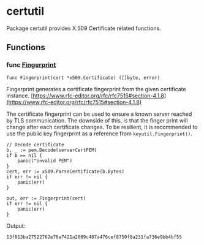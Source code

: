 # certutil

Package certutil provides X.509 Certificate related functions.

## Functions

### func [Fingerprint](fingerprint.go#L18)

`func Fingerprint(cert *x509.Certificate) ([]byte, error)`

Fingerprint generates a certificate fingerprint from the given
certificate instance.
[https://www.rfc-editor.org/rfc/rfc7515#section-4.1.8](https://www.rfc-editor.org/rfc/rfc7515#section-4.1.8)

The certificate fingerprint can be used to ensure a known server reached by
TLS communication. The downside of this, is that the finger print will change
after each certificate changes.
To be resilient, it is recommended to use the public key fingerprint as a
reference from `keyutil.Fingerprint()`.

```golang
// Decode certificate
b, _ := pem.Decode(serverCertPEM)
if b == nil {
    panic("invalid PEM")
}
cert, err := x509.ParseCertificate(b.Bytes)
if err != nil {
    panic(err)
}

out, err := Fingerprint(cert)
if err != nil {
    panic(err)
}
```

 Output:

```
13f013ba27522762e76a7421a2089c407a476cef8750f8a231fa736e9bb4bf55
```

